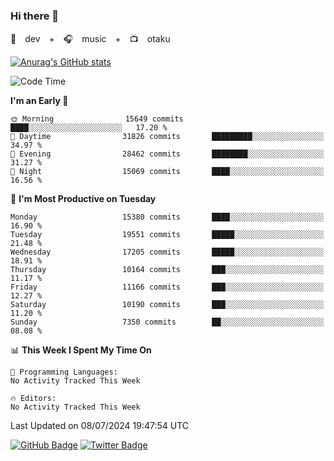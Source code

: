 ### Hi there 👋

🚀　dev　+　🎧　music　+　📺　otaku


[![Anurag's GitHub stats](https://github-readme-stats.vercel.app/api?username=koheitasaka&count_private=true&show_icons=true&theme=monokai)](https://github.com/koheitasaka/github-readme-stats)

<!--START_SECTION:waka-->
![Code Time](http://img.shields.io/badge/Code%20Time-1%2C161%20hrs%2023%20mins-blue)

**I'm an Early 🐤** 

```text
🌞 Morning                15649 commits       ████░░░░░░░░░░░░░░░░░░░░░   17.20 % 
🌆 Daytime                31826 commits       █████████░░░░░░░░░░░░░░░░   34.97 % 
🌃 Evening                28462 commits       ████████░░░░░░░░░░░░░░░░░   31.27 % 
🌙 Night                  15069 commits       ████░░░░░░░░░░░░░░░░░░░░░   16.56 % 
```
📅 **I'm Most Productive on Tuesday** 

```text
Monday                   15380 commits       ████░░░░░░░░░░░░░░░░░░░░░   16.90 % 
Tuesday                  19551 commits       █████░░░░░░░░░░░░░░░░░░░░   21.48 % 
Wednesday                17205 commits       █████░░░░░░░░░░░░░░░░░░░░   18.91 % 
Thursday                 10164 commits       ███░░░░░░░░░░░░░░░░░░░░░░   11.17 % 
Friday                   11166 commits       ███░░░░░░░░░░░░░░░░░░░░░░   12.27 % 
Saturday                 10190 commits       ███░░░░░░░░░░░░░░░░░░░░░░   11.20 % 
Sunday                   7350 commits        ██░░░░░░░░░░░░░░░░░░░░░░░   08.08 % 
```


📊 **This Week I Spent My Time On** 

```text
💬 Programming Languages: 
No Activity Tracked This Week

🔥 Editors: 
No Activity Tracked This Week
```


 Last Updated on 08/07/2024 19:47:54 UTC
<!--END_SECTION:waka-->

[![GitHub Badge](https://img.shields.io/badge/GitHub-100000?style=for-the-badge&logo=github&logoColor=white)](https://github.com/koheitasaka)
[![Twitter Badge](https://img.shields.io/badge/Twitter-1DA1F2?style=for-the-badge&logo=twitter&logoColor=white)](https://twitter.com/sleep_asleep_)
